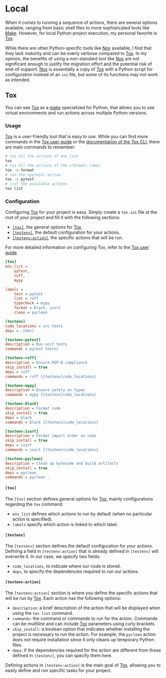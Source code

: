 # Local

When it comes to running a sequence of actions, there are several options available, ranging from basic shell files to more sophisticated tools like [Make](https://www.gnu.org/software/make/manual/make.html).
However, for local Python project execution, my personal favorite is [Tox](https://tox.wiki/).

While there are other Python-specific tools like [Nox](https://nox.thea.codes/en/stable/) available, I find that they lack maturity and can be overly verbose compared to [Tox](https://tox.wiki/).
In my opinion, the benefits of using a non-standard tool like [Nox](https://nox.thea.codes/en/stable/) are not significant enough to justify the migration effort and the potential risk of end-of-support.
[Nox](https://nox.thea.codes/en/stable/) is essentially a copy of [Tox](https://tox.wiki/) with a Python script for configuration instead of an `ini` file, but some of its functions may not work as intended.

## Tox

You can see [Tox](https://tox.wiki/) as a [make](https://www.gnu.org/software/make/manual/make.html) specialized for Python, that allows you to use virtual environments and run actions across multiple Python versions.

### Usage

[Tox](https://tox.wiki/) is a user-friendly tool that is easy to use.
While you can find more commands in the [Tox user guide](https://tox.wiki/en/latest/user_guide.html) or the [documentation of the Tox CLI](https://tox.wiki/en/latest/cli_interface.html), there are main commands to remember:

```sh
# run all the actions of env_list
tox
# run all the actions of the <format> label
tox -m format
# run the <pytest> action
tox -e pytest
# list the available actions
tox list
```

### Configuration

Configuring [Tox](https://tox.wiki/) for your project is easy.
Simply create a `tox.ini` file at the root of your project and fill it with the following sections:

- [`[tox]`](#tox-1), the general options for [Tox](https://tox.wiki/).
- [`[testenv]`](#testenv), the default configuration for your actions.
- [`[textenv:action]`](#testenvaction), the specific actions that will be run.

For more detailed information on configuring Tox, refer to the [Tox user guide](https://tox.wiki/en/latest/user_guide.html).

```ini
[tox]
env_list =
    pytest,
    ruff,
    mypy

labels =
    test = pytest
    lint = ruff
    typecheck = mypy
    format = black, isort
    clean = pyclean

[testenv]
code_locations = src tests
deps = .[dev]

[testenv:pytest]
description = Run unit tests
commands = pytest tests/

[testenv:ruff]
description = Ensure PEP-8 compliance
skip_install = true
deps = ruff
commands = ruff {[testenv]code_locations}

[testenv:mypy]
description = Ensure safety on types
commands = mypy {[testenv]code_locations}

[testenv:black]
description = Format code
skip_install = true
deps = black
commands = black {[testenv]code_locations}

[testenv:isort]
description = Format import order on code
skip_install = true
deps = isort
commands = isort {[testenv]code_locations}

[testenv:pyclean]
description = Clean up bytecode and build artifacts
skip_install = true
deps = pyclean
commands = pyclean .
```

#### `[tox]`

The `[tox]` section defines general options for [Tox](https://tox.wiki/), mainly configurations regarding the `tox` command:

- `env_list` defines which actions to run by default (when no particular action is specified).
- `labels` specify which action is linked to which label.

#### `[testenv]`

The `[testenv]` section defines the default configuration for your actions.
Defining a field in `[testenv:action]` that is already defined in `[testenv]` will overwrite it.
In our case, we specify two fields:

- `code_locations`, to indicate where our code is stored.
- `deps`, to specify the dependencies required to run our actions.

#### `[testenv:action]`

The `[testenv:action]` section is where you define the specific actions that will be run by [Tox](https://tox.wiki/).
Each action has the following options:

- `description`: a brief description of the action that will be displayed when using the `tox list` command.
- `commands`: the command or commands to run for the action. Commands can be multiline and can include [Tox](https://tox.wiki/) parameters using curly brackets.
- `skip_install`: a boolean option that indicates whether installing the project is necessary to run the action. For example, the `pyclean` action does not require installation since it only cleans up temporary Python files.
- `deps`: if the dependencies required for the action are different from those defined in `[testenv]`, you can specify them here.

Defining actions in `[testenv:action]` is the main goal of [Tox](https://tox.wiki/), allowing you to easily define and run specific tasks for your project.
